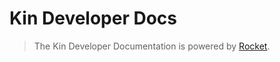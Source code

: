 # Kin Developer Docs

> The Kin Developer Documentation is powered by [Rocket](https://rocket.modern-web.dev).
